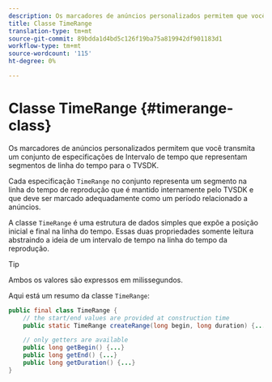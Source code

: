 ```yaml
---
description: Os marcadores de anúncios personalizados permitem que você transmita um conjunto de especificações de Intervalo de tempo que representam segmentos de linha do tempo para o TVSDK.
title: Classe TimeRange
translation-type: tm+mt
source-git-commit: 89bdda1d4bd5c126f19ba75a819942df901183d1
workflow-type: tm+mt
source-wordcount: '115'
ht-degree: 0%

---
```



# Classe TimeRange {#timerange-class}

Os marcadores de anúncios personalizados permitem que você transmita um conjunto de especificações de Intervalo de tempo que representam segmentos de linha do tempo para o TVSDK.

<!--<a id="section_42EB6D62627A424ABA250E3246EFEFC3"></a>-->

Cada especificação `TimeRange` no conjunto representa um segmento na linha do tempo de reprodução que é mantido internamente pelo TVSDK e que deve ser marcado adequadamente como um período relacionado a anúncios.

A classe `TimeRange` é uma estrutura de dados simples que expõe a posição inicial e final na linha do tempo. Essas duas propriedades somente leitura abstraindo a ideia de um intervalo de tempo na linha do tempo da reprodução.

>[!TIP]
>
>Ambos os valores são expressos em milissegundos.

Aqui está um resumo da classe `TimeRange`:

```java
public final class TimeRange {
    // the start/end values are provided at construction time
    public static TimeRange createRange(long begin, long duration) {...} 

    // only getters are available
    public long getBegin() {...} 
    public long getEnd() {...} 
    public long getDuration() {...}
}
```


